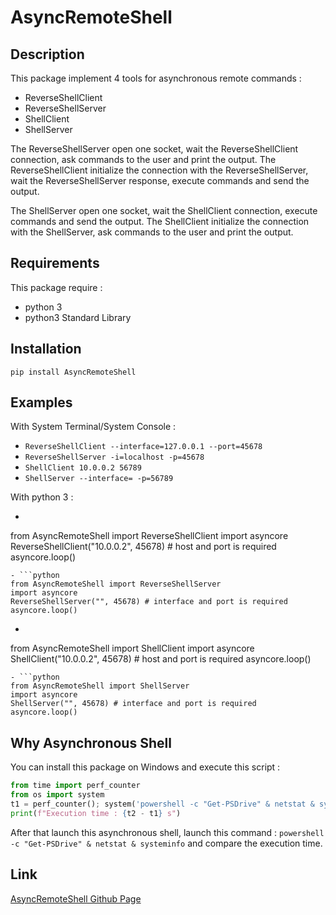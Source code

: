 # AsyncRemoteShell

## Description
This package implement 4 tools for asynchronous remote commands :
- ReverseShellClient
- ReverseShellServer
- ShellClient
- ShellServer

The ReverseShellServer open one socket, wait the ReverseShellClient connection, ask commands to the user and print the output.
The ReverseShellClient initialize the connection with the ReverseShellServer, wait the ReverseShellServer response, execute commands and send the output.

The ShellServer open one socket, wait the ShellClient connection, execute commands and send the output.
The ShellClient initialize the connection with the ShellServer, ask commands to the user and print the output.

## Requirements
This package require :
- python 3
- python3 Standard Library

## Installation
```
pip install AsyncRemoteShell
```

## Examples
With System Terminal/System Console :
- ``` ReverseShellClient --interface=127.0.0.1 --port=45678 ```
- ``` ReverseShellServer -i=localhost -p=45678 ```
- ``` ShellClient 10.0.0.2 56789 ```
- ` ShellServer --interface= -p=56789 `

With python 3 :
- ```python
from AsyncRemoteShell import ReverseShellClient
import asyncore
ReverseShellClient("10.0.0.2", 45678) # host and port is required
asyncore.loop()
```
- ```python
from AsyncRemoteShell import ReverseShellServer
import asyncore
ReverseShellServer("", 45678) # interface and port is required
asyncore.loop()
```
- ```python 
from AsyncRemoteShell import ShellClient
import asyncore
ShellClient("10.0.0.2", 45678) # host and port is required
asyncore.loop()
```
- ```python 
from AsyncRemoteShell import ShellServer
import asyncore
ShellServer("", 45678) # interface and port is required
asyncore.loop()
```

## Why Asynchronous Shell
You can install this package on Windows and execute this script :
```python
from time import perf_counter
from os import system
t1 = perf_counter(); system('powershell -c "Get-PSDrive" & netstat & systeminfo'); t2 = perf_counter()
print(f"Execution time : {t2 - t1} s")
```

After that launch this asynchronous shell, launch this command : ``` powershell -c "Get-PSDrive" & netstat & systeminfo ``` and compare the execution time.

## Link
[AsyncRemoteShell Github Page](https://github.com/mauricelambert/Asynchronous-Remote-Shell)
